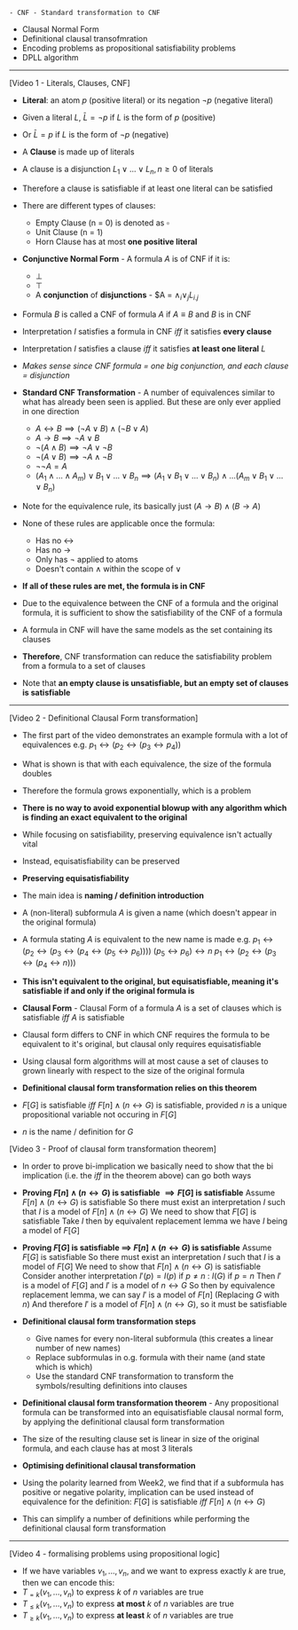 	- CNF - Standard transformation to CNF
- Clausal Normal Form
- Definitional clausal transofmration
- Encoding problems as propositional satisfiability problems
- DPLL algorithm
***
[Video 1 - Literals, Clauses, CNF]
- **Literal**: an atom $p$ (positive literal) or its negation $\neg p$ (negative literal)
- Given a literal $L$, $\bar{L} = \neg p$ if $L$ is the form of $p$ (positive)
- Or $\bar{L} = p$ if $L$ is the form of $\neg p$ (negative)

- A **Clause** is made up of literals
- A clause is a disjunction $L_1 \lor ... \lor L_n, n\geq0$ of literals
- Therefore a clause is satisfiable if at least one literal can be satisfied

- There are different types of clauses:
	- Empty Clause (n = 0) is denoted as $\square$
	- Unit Clause (n = 1)
	- Horn Clause has at most **one positive literal**

- **Conjunctive Normal Form** - A formula $A$ is of CNF if it is:
	- $\bot$
	- $\top$
	- A **conjunction** of **disjunctions** - $A = $\land_i \lor_j L_{i.j}$

- Formula $B$ is called a CNF of formula $A$ if $A \equiv B$ and $B$ is in CNF
- Interpretation $I$ satisfies a formula in CNF *iff* it satisfies **every clause**
- Interpretation $I$ satisfies a clause *iff* it satisfies **at least one literal** $L$
- *Makes sense since CNF formula = one big conjunction, and each clause = disjunction*

- **Standard CNF Transformation** - A number of equivalences similar to what has already been seen is applied. But these are only ever applied in one direction
	- $A \leftrightarrow B \implies (\neg A \lor B) \land (\neg B \lor A)$
	- $A \rightarrow B \implies \neg A \lor B$
	- $\neg (A \land B) \implies \neg A \lor \neg B$
	- $\neg (A \lor B) \implies \neg A \land \neg B$
	- $\neg\neg A = A$
	- $(A_1 \land ... \land A_m) \lor B_1 \lor ... \lor B_n \implies (A_1 \lor B_1 \lor ... \lor B_n) \land ... (A_m \lor B_1 \lor ... \lor B_n)$

- Note for the equivalence rule, its basically just ($A \rightarrow B) \land (B \rightarrow A)$
- None of these rules are applicable once the formula:
	- Has no $\leftrightarrow$
	- Has no $\rightarrow$
	- Only has $\neg$ applied to atoms
	- Doesn't contain $\land$ within the scope of $\lor$
- **If all of these rules are met, the formula is in CNF**

- Due to the equivalence between the CNF of a formula and the original formula, it is sufficient to show the satisfiability of the CNF of a formula
- A formula in CNF will have the same models as the set containing its clauses
- **Therefore**, CNF transformation can reduce the satisfiability problem from a formula to a set of clauses

- Note that **an empty clause is unsatisfiable, but an empty set of clauses is satisfiable**

***
[Video 2 - Definitional Clausal Form transformation]

- The first part of the video demonstrates an example formula with a lot of equivalences e.g. $p_1 \leftrightarrow (p_2 \leftrightarrow (p_3 \leftrightarrow p_4))$
- What is shown is that with each equivalence, the size of the formula doubles
- Therefore the formula grows exponentially, which is a problem
- **There is no way to avoid exponential blowup with any algorithm which is finding an exact equivalent to the original**

- While focusing on satisfiability, preserving equivalence isn't actually vital
- Instead, equisatisfiability can be preserved

- **Preserving equisatisfiability**
- The main idea is **naming / definition introduction**
- A (non-literal) subformula $A$ is given a name (which doesn't appear in the original formula)
- A formula stating $A$ is equivalent to the new name is made e.g.
  $p_1 \leftrightarrow (p_2 \leftrightarrow (p_3 \leftrightarrow (p_4 \leftrightarrow (p_5 \leftrightarrow p_6))))$
  $(p_5 \leftrightarrow p_6) \leftrightarrow n$
  $p_1 \leftrightarrow (p_2 \leftrightarrow (p_3 \leftrightarrow (p_4 \leftrightarrow n)))$
- **This isn't equivalent to the original, but equisatisfiable, meaning it's satisfiable if and only if the original formula is**

- **Clausal Form** - Clausal Form of a formula $A$ is a set of clauses which is satisfiable *iff* $A$ is satisfiable
- Clausal form differs to CNF in which CNF requires the formula to be equivalent to it's original, but clausal only requires equisatisfiable
- Using clausal form algorithms will at most cause a set of clauses to grown linearly with respect to the size of the original formula

- **Definitional clausal form transformation relies on this theorem**
- $F[G]$ is satisfiable *iff* $F[n] \land (n \leftrightarrow G)$ is satisfiable, provided $n$ is a unique propositional variable not occuring in $F[G]$
- $n$ is the name / definition for $G$

[Video 3 - Proof of clausal form transformation theorem]
- In order to prove bi-implication we basically need to show that the bi implication (i.e. the *iff* in the theorem above) can go both ways
- **Proving $F[n] \land (n\leftrightarrow G)$ is satisfiable $\implies F[G]$ is satisfiable**
  Assume $F[n] \land (n\leftrightarrow G)$ is satisfiable
  So there must exist an interpretation $I$ such that $I$ is a model of $F[n] \land (n\leftrightarrow G)$
  We need to show that $F[G]$ is satisfiable
  Take $I$ then by equivalent replacement lemma we have $I$ being a model of $F[G]$

- **Proving  $F[G]$ is satisfiable $\implies$ $F[n] \land (n\leftrightarrow G)$ is satisfiable**
  Assume $F[G]$ is satisfiable
  So there must exist an interpretation $I$ such that $I$ is a model of $F[G]$
  We need to show that $F[n]\land(n\leftrightarrow G)$ is satisfiable
  Consider another interpretation
	  $I'(p) = I(p)$ if $p\neq n$ : $I(G)$ if $p = n$
  Then $I'$ is a model of $F[G]$ and $I'$ is a model of $n\leftrightarrow G$
  So then by equivalence replacement lemma, we can say $I'$ is a model of $F[n]$ (Replacing $G$ with $n$)
  And therefore $I'$ is a model of $F[n] \land (n\leftrightarrow G)$, so it must be satisfiable
  
- **Definitional clausal form transformation steps**
	- Give names for every non-literal subformula (this creates a linear number of new names)
	- Replace subformulas in o.g. formula with their name (and state which is which)
	- Use the standard CNF transformation to transform the symbols/resulting definitions into clauses

- **Definitional clausal form transformation theorem** - Any propositional formula can be transformed into an equisatisfiable clausal normal form, by applying the definitional clausal form transformation
- The size of the resulting clause set is linear in size of the original formula, and each clause has at most 3 literals

- **Optimising definitional clausal transformation**
- Using the polarity learned from Week2, we find that if a subformula has positive or negative polarity, implication can be used instead of equivalence for the definition: $F[G]$ is satisfiable *iff* $F[n] \land (n\leftrightarrow G)$
- This can simplify a number of definitions while performing the definitional clausal form transformation

***
[Video 4 - formalising problems using propositional logic]

- If we have variables $v_1,...,v_n$, and we want to express exactly $k$ are true, then we can encode this:
- $T_{=k}(v_1,...,v_n)$ to express $k$ of $n$ variables are true
- $T_{\leq k}(v_1,...,v_n)$ to express **at most** $k$ of $n$ variables are true
- $T_{\geq k}(v_1,...,v_n)$ to express **at least** $k$ of $n$ variables are true